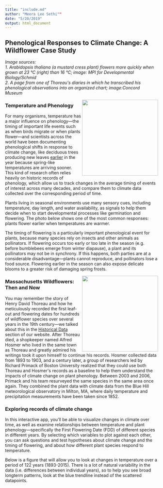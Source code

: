 ```yaml
---
title: "include.md"
author: "Meera Lee Sethi""
date: "5/20/2019"
output: html_document
---
```


## Phenological Responses to Climate Change: A Wildflower Case Study
*Image sources:*  
*1. Arabidopsis thaliana (a mustard cress plant) flowers more quickly when grown at 23 °C (right) than 16 °C; image: MPI for Developmental Biology/Schmid*   
*2. A page from one of Thoreau's diaries in which he transcribed his phenological observations into an organized chart; image:Concord Museum*  

<p>
<img src="https://www.mpg.de/11599040/original-1508156885.jpg?t=eyJ3aWR0aCI6MjgwMCwib2JqX2lkIjoxMTU5OTA0MH0=--64180751446f01137c080d30c0919018a65611e5"/, height="250 px", align="right">
</p>

### Temperature and Phenology 

For many organisms, temperature has a major influence on phenology—the timing of important life events such as when birds migrate or when plants flower—and scientists across the world have been documenting phenological shifts in response to climate change, like deciduous trees producing new leaves <a href="https://www.usanpn.org/files/LeafOutHighlightChange_Arnoldia_.pdf">earlier</a> in the year because spring-like temperatures are arriving sooner. This kind of research often relies heavily on historic records of phenology, which allow us to track changes in the average timing of events of interest across many decades, and compare them to climate data collected over the corresponding period of time.

Plants living in seasonal environments use many sensory cues, including temperature, day length, and water availability, as signals to help them decide when to start developmental processes like germination and flowering. The photo below shows one of the most common responses: plants flower earlier when temperatures are warmer. 

The timing of flowering is a particularly important phenological event for plants, because many species rely on insects and other animals as pollinators. If flowering occurs too early or too late in the season (e.g. before bumblebees emerge from winter diapause), a plant and its pollinators may not be in synchrony. If this happens, both parties are at a considerable disadvantage—plants cannot reproduce, and pollinators lose a food source. Flowering earlier in the season can also expose delicate blooms to a greater risk of damaging spring frosts.

<p>
<img src="https://concordmuseum.org/wp-content/uploads/2018/03/Phenology_Chart-lrg2.jpg"/, height="250 px", align="right">
</p>

### Massachusetts Wildflowers: Then and Now

You may remember the story of Henry David Thoreau and how he meticulously recorded the first leaf-out and flowering dates for hundreds of wildflower species over several years in the 19th century—we talked about this in the <a href="https://trench-ed.github.io/#Historical-Data" target="_blank">Historical Data</a> section of our website. After Thoreau died, a shopkeeper named Alfred Hosmer who lived in the same town as Thoreau and greatly admired his writings took it upon himself to continue his records. Hosmer collected data from 1893 to 1903, and a century later, a group of researchers led by Richard Primack of Boston University realized that they could use both Thoreau and Hosmer's records as a baseline to help them understand the impacts of climate change on plant phenology. Between 2003 and 2006, Primack and his team resurveyed the same species in the same area once again. They combined the plant data with climate data from the Blue Hill meteorological observatory in Milton, MA, where daily temperature and precipitation measurements have been taken since 1852. 

### Exploring records of climate change

In this interactive app, you’ll be able to visualize changes in climate over time, as well as examine relationships between temperature and plant phenology—specifically the First Flowering Date (FDD) of different species in different years. By selecting which variables to plot against each other, you can ask questions and test hypotheses about climate change and the timing of flowering, and about how different plant species respond to temperature.

Below is a figure that will allow you to look at changes in temperature over a period of 122 years (1893-2015). There is a lot of natural variability in the data (i.e. differences between individual years), so to help you see broad longterm patterns, look at the blue trendline instead of the scattered datapoints. 